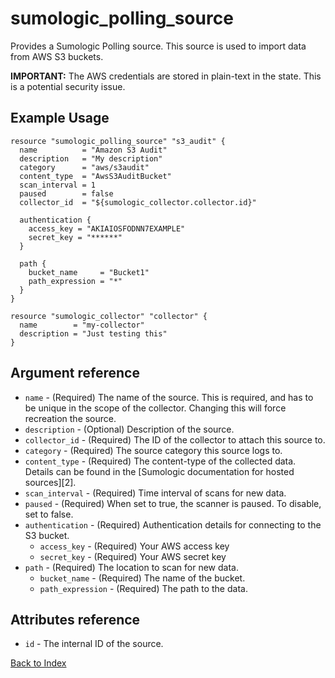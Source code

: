 # sumologic_polling_source
Provides a Sumologic Polling source. This source is used to import data from  AWS S3 buckets.

__IMPORTANT:__ The AWS credentials are stored in plain-text in the state. This is a potential security issue.

## Example Usage
```hcl
resource "sumologic_polling_source" "s3_audit" {
  name          = "Amazon S3 Audit"
  description   = "My description"
  category      = "aws/s3audit"
  content_type  = "AwsS3AuditBucket"
  scan_interval = 1
  paused        = false
  collector_id  = "${sumologic_collector.collector.id}"

  authentication {
    access_key = "AKIAIOSFODNN7EXAMPLE"
    secret_key = "******"
  }

  path {
    bucket_name     = "Bucket1"
    path_expression = "*"
  }
}

resource "sumologic_collector" "collector" {
  name        = "my-collector"
  description = "Just testing this"
}
```

## Argument reference
 - `name` - (Required) The name of the source. This is required, and has to be unique in the scope of the collector. Changing this will force recreation the source.
 - `description` - (Optional) Description of the source.
 - `collector_id` - (Required) The ID of the collector to attach this source to.
 - `category` - (Required) The source category this source logs to.
 - `content_type` - (Required) The content-type of the collected data. Details can be found in the [Sumologic documentation for hosted sources][2].
 - `scan_interval` - (Required) Time interval of scans for new data.
 - `paused` - (Required) When set to true, the scanner is paused. To disable, set to false.
 - `authentication` - (Required) Authentication details for connecting to the S3 bucket.
     + `access_key` - (Required) Your AWS access key
     + `secret_key` - (Required) Your AWS secret key
 - `path` - (Required) The location to scan for new data.
     + `bucket_name` - (Required) The name of the bucket.
     + `path_expression` - (Required) The path to the data.

## Attributes reference
- `id` - The internal ID of the source.

[Back to Index][0]

[0]: ../README.md
[1]: https://help.sumologic.com/Send_Data/Sources/03Use_JSON_to_Configure_Sources/JSON_Parameters_for_Hosted_Sources
